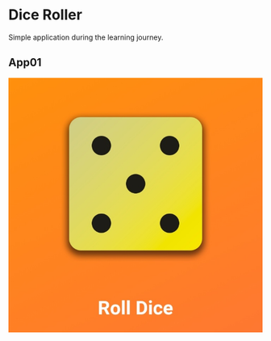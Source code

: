 # Dice Roller

Simple application during the learning journey.

## App01

![Screenshot](screen.jpg)

